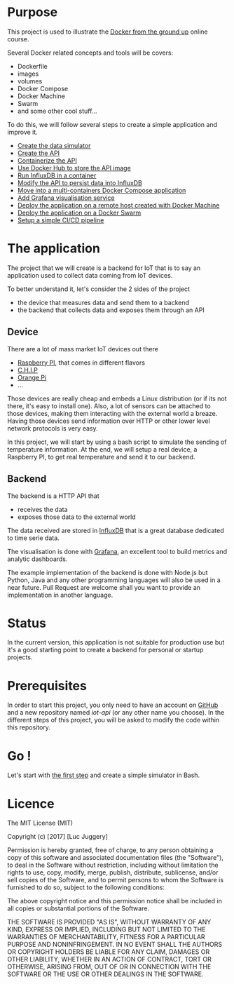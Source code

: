 # Purpose

This project is used to illustrate the [Docker from the ground up](https://www.udemy.com/docker-from-the-ground-up/) online course.

Several Docker related concepts and tools will be covers:
* Dockerfile
* images
* volumes
* Docker Compose
* Docker Machine
* Swarm
* and some other cool stuff...

To do this, we will follow several steps to create a simple application and improve it.

* [Create the data simulator](./step0/)
* [Create the API](./step1/)
* [Containerize the API](./step2/)
* [Use Docker Hub to store the API image](./step3/)
* [Run InfluxDB in a container](./step4/)
* [Modify the API to persist data into InfluxDB](./step5/)
* [Move into a multi-containers Docker Compose application](./step6/)
* [Add Grafana visualisation service](./step7/)
* [Deploy the application on a remote host created with Docker Machine](./step8/)
* [Deploy the application on a Docker Swarm](./step9/)
* [Setup a simple CI/CD pipeline](./step10/)

# The application

The project that we will create is a backend for IoT that is to say an application used to collect data coming from IoT devices.

To better understand it, let's consider the 2 sides of the project
- the device that measures data and send them to a backend
- the backend that collects data and exposes them through an API

## Device

There are a lot of mass market IoT devices out there
- [Raspberry PI](https://www.raspberrypi.org/), that comes in different flavors
- [C.H.I.P](https://getchip.com/)
- [Orange Pi](http://www.orangepi.org/)
- ...

Those devices are really cheap and embeds a Linux distribution (or if its not there, it's easy to install one).
Also, a lot of sensors can be attached to those devices, making them interacting with the external world a breaze.
Having those devices send information over HTTP or other lower level network protocols is very easy.

In this project, we will start by using a bash script to simulate the sending of temperature information.
At the end, we will setup a real device, a Raspberry PI, to get real temperature and send it to our backend.

## Backend

The backend is a HTTP API that
- receives the data
- exposes those data to the external world

The data received are stored in [InfluxDB](https://github.com/influxdata/influxdb) that is a great database dedicated to time serie data.

The visualisation is done with [Grafana](http://grafana.org), an excellent tool to build metrics and analytic dashboards.

The example implementation of the backend is done with Node.js but Python, Java and any other programming languages will also be used in a near future.
Pull Request are welcome shall you want to provide an implementation in another language.

# Status

In the current version, this application is not suitable for production use but it's a good starting point to create a backend for personal or startup projects.

# Prerequisites

In order to start this project, you only need to have an account on [GitHub](https://github.com) and a new repository named *iot-api* (or any other name you choose).
In the different steps of this project, you will be asked to modify the code within this repository.

# Go !

Let's start with [the first step](./step0) and create a simple simulator in Bash.

# Licence

The MIT License (MIT)

Copyright (c) [2017] [Luc Juggery]

Permission is hereby granted, free of charge, to any person obtaining a copy
of this software and associated documentation files (the "Software"), to deal
in the Software without restriction, including without limitation the rights
to use, copy, modify, merge, publish, distribute, sublicense, and/or sell
copies of the Software, and to permit persons to whom the Software is
furnished to do so, subject to the following conditions:

The above copyright notice and this permission notice shall be included in all
copies or substantial portions of the Software.

THE SOFTWARE IS PROVIDED "AS IS", WITHOUT WARRANTY OF ANY KIND, EXPRESS OR
IMPLIED, INCLUDING BUT NOT LIMITED TO THE WARRANTIES OF MERCHANTABILITY,
FITNESS FOR A PARTICULAR PURPOSE AND NONINFRINGEMENT. IN NO EVENT SHALL THE
AUTHORS OR COPYRIGHT HOLDERS BE LIABLE FOR ANY CLAIM, DAMAGES OR OTHER
LIABILITY, WHETHER IN AN ACTION OF CONTRACT, TORT OR OTHERWISE, ARISING FROM,
OUT OF OR IN CONNECTION WITH THE SOFTWARE OR THE USE OR OTHER DEALINGS IN THE
SOFTWARE.
